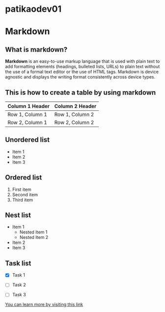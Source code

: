 # patikaodev01

# Markdown
## What is markdown?
**Markdown** is an easy-to-use markup language that is used with plain text to add formatting elements (headings, bulleted lists, URLs) to plain text without the use of a formal text editor or the use of HTML tags. Markdown is device agnostic and displays the writing format consistently across device types.


## This is how to create a table by using markdown

| Column 1 Header | Column 2 Header |
| --------------- | --------------- |
| Row 1, Column 1 | Row 1, Column 2 |
| Row 2, Column 1 | Row 2, Column 2 |

## Unordered list

- Item 1
- Item 2
- Item 3


## Ordered list

1. First item
2. Second item
3. Third item

## Nest list

- Item 1
  - Nested Item 1
  - Nested Item 2
- Item 2
- Item 3

## Task list

- [x] Task 1
- [ ] Task 2
- [ ] Task 3


[You can learn more by visiting this link](https://hackmd.io/s/how-to-create-table)
